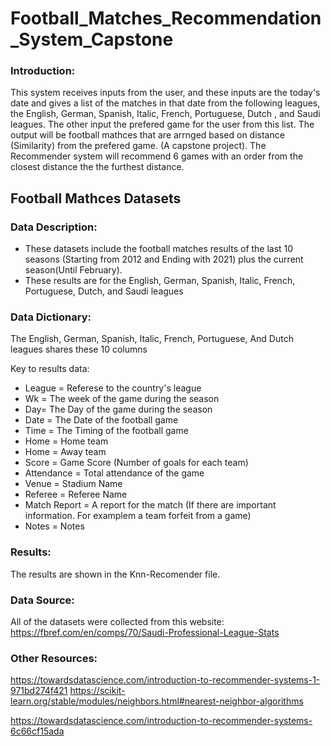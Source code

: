 # Football_Matches_Recommendation_System_Capstone
### **Introduction:**
This system receives inputs from the user, and these inputs are the today's date and gives a list of the matches in that date from the following leagues, the English, German, Spanish, Italic, French, Portuguese, Dutch , and Saudi leagues. The other input the prefered game for the user from this list. The output will be football mathces that are arrnged based on distance (Similarity) from the prefered game. (A capstone project).
The Recommender system will recommend 6 games with an order from the closest distance the the furthest distance.
## **Football Mathces Datasets**

### **Data Description:**
- These datasets include the football matches results of the last 10 seasons (Starting from 2012 and Ending with 2021) plus the current season(Until February). 
- These results are for the English, German, Spanish, Italic, French, Portuguese, Dutch, and Saudi leagues

### **Data Dictionary:**
The English, German, Spanish, Italic, French, Portuguese, And Dutch leagues shares these 10 columns

Key to results data:
- League = Referese to the country's league
- Wk = The week of the game during the season
- Day= The Day of the game during the season
- Date = The Date of the football game
- Time = The Timing of the football game
- Home = Home team
- Home = Away team
- Score = Game Score (Number of goals for each team)
- Attendance = Total attendance of the game
- Venue = Stadium Name
- Referee = Referee Name
- Match Report = A report for the match (If there are important information. For examplem a team forfeit from a game)
- Notes = Notes
### **Results:**
The results are shown in the Knn-Recomender file.

### **Data Source:**
All of the datasets were collected from this website:
https://fbref.com/en/comps/70/Saudi-Professional-League-Stats
### **Other Resources:**
https://towardsdatascience.com/introduction-to-recommender-systems-1-971bd274f421
https://scikit-learn.org/stable/modules/neighbors.html#nearest-neighbor-algorithms

https://towardsdatascience.com/introduction-to-recommender-systems-6c66cf15ada
